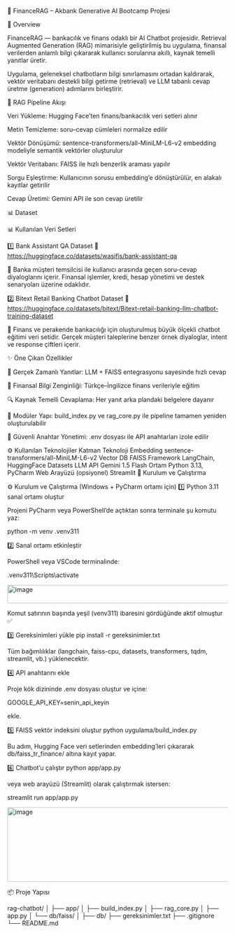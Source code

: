💬 FinanceRAG – Akbank Generative AI Bootcamp Projesi

🎯 Overview

FinanceRAG — bankacılık ve finans odaklı bir AI Chatbot projesidir.
Retrieval Augmented Generation (RAG) mimarisiyle geliştirilmiş bu uygulama, finansal verilerden anlamlı bilgi çıkararak kullanıcı sorularına akıllı, kaynak temelli yanıtlar üretir.

Uygulama, geleneksel chatbotların bilgi sınırlamasını ortadan kaldırarak, vektör veritabanı destekli bilgi getirme (retrieval) ve LLM tabanlı cevap üretme (generation) adımlarını birleştirir.

🧩 RAG Pipeline Akışı

Veri Yükleme: Hugging Face’ten finans/bankacılık veri setleri alınır

Metin Temizleme: soru–cevap cümleleri normalize edilir

Vektör Dönüşümü: sentence-transformers/all-MiniLM-L6-v2 embedding modeliyle semantik vektörler oluşturulur

Vektör Veritabanı: FAISS ile hızlı benzerlik araması yapılır

Sorgu Eşleştirme: Kullanıcının sorusu embedding’e dönüştürülür, en alakalı kayıtlar getirilir

Cevap Üretimi: Gemini API ile son cevap üretilir

📊 Dataset

📊 Kullanılan Veri Setleri

1️⃣ Bank Assistant QA Dataset
🔗 https://huggingface.co/datasets/wasifis/bank-assistant-qa

📝 Banka müşteri temsilcisi ile kullanıcı arasında geçen soru-cevap diyaloglarını içerir.
Finansal işlemler, kredi, hesap yönetimi ve destek senaryoları üzerine odaklıdır.

2️⃣ Bitext Retail Banking Chatbot Dataset
🔗 https://huggingface.co/datasets/bitext/Bitext-retail-banking-llm-chatbot-training-dataset

📝 Finans ve perakende bankacılığı için oluşturulmuş büyük ölçekli chatbot eğitimi veri setidir.
Gerçek müşteri taleplerine benzer örnek diyaloglar, intent ve response çiftleri içerir.

✨ Öne Çıkan Özellikler

💬 Gerçek Zamanlı Yanıtlar: LLM + FAISS entegrasyonu sayesinde hızlı cevap

🧠 Finansal Bilgi Zenginliği: Türkçe–İngilizce finans verileriyle eğitim

🔍 Kaynak Temelli Cevaplama: Her yanıt arka plandaki belgelere dayanır

🧰 Modüler Yapı: build_index.py ve rag_core.py ile pipeline tamamen yeniden oluşturulabilir

🔐 Güvenli Anahtar Yönetimi: .env dosyası ile API anahtarları izole edilir

⚙️ Kullanılan Teknolojiler
Katman	Teknoloji
Embedding	sentence-transformers/all-MiniLM-L6-v2
Vector DB	FAISS
Framework	LangChain, HuggingFace Datasets
LLM API	Gemini 1.5 Flash
Ortam	Python 3.13, PyCharm
Web Arayüzü (opsiyonel)	Streamlit
🧠 Kurulum ve Çalıştırma

⚙️ Kurulum ve Çalıştırma (Windows + PyCharm ortamı için)
1️⃣ Python 3.11 sanal ortamı oluştur

Projeni PyCharm veya PowerShell’de açtıktan sonra terminale şu komutu yaz:

python -m venv .venv311

2️⃣ Sanal ortamı etkinleştir

PowerShell veya VSCode terminalinde:

.venv311\Scripts\activate


<img width="612" height="42" alt="image" src="https://github.com/user-attachments/assets/8b52d3e6-10cb-4762-a0b2-a93fc84fbc40" />


Komut satırının başında yeşil (venv311) ibaresini gördüğünde aktif olmuştur ✅

3️⃣ Gereksinimleri yükle
pip install -r gereksinimler.txt


Tüm bağımlılıklar (langchain, faiss-cpu, datasets, transformers, tqdm, streamlit, vb.) yüklenecektir.

4️⃣ API anahtarını ekle

Proje kök dizininde .env dosyası oluştur ve içine:

GOOGLE_API_KEY=senin_api_keyin


ekle.

5️⃣ FAISS vektör indeksini oluştur
python uygulama/build_index.py


Bu adım, Hugging Face veri setlerinden embedding’leri çıkararak db/faiss_tr_finance/ altına kayıt yapar.

6️⃣ Chatbot’u çalıştır
python app/app.py


veya web arayüzü (Streamlit) olarak çalıştırmak istersen:

streamlit run app/app.py

<img width="867" height="170" alt="image" src="https://github.com/user-attachments/assets/794b25ab-49c3-4d29-aa5a-1880af65454f" />


📦 Proje Yapısı

rag-chatbot/
│
├── app/
│   ├── build_index.py
│   ├── rag_core.py
│   ├── app.py
│   └── db/faiss/
│
├── db/
├── gereksinimler.txt
├── .gitignore
└── README.md


